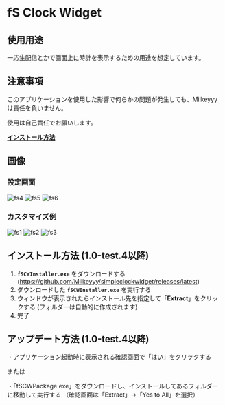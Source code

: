 # fS Clock Widget

## 使用用途
一応生配信とかで画面上に時計を表示するための用途を想定しています。

## 注意事項
このアプリケーションを使用した影響で何らかの問題が発生しても、Milkeyyyは責任を負いません。

使用は自己責任でお願いします。

[**インストール方法**](https://github.com/Milkeyyy/simpleclockwidget#%E3%82%A4%E3%83%B3%E3%82%B9%E3%83%88%E3%83%BC%E3%83%AB%E6%96%B9%E6%B3%95-10-test4%E4%BB%A5%E9%99%8D)

## 画像

### 設定画面
![fs4](https://user-images.githubusercontent.com/59532514/107875988-9417b280-6f06-11eb-9108-2eb1b541ce78.png)
![fs5](https://user-images.githubusercontent.com/59532514/107875990-9417b280-6f06-11eb-8f09-5a47303293fe.png)
![fs6](https://user-images.githubusercontent.com/59532514/107875991-94b04900-6f06-11eb-8446-b321a1998ec4.png)

### カスタマイズ例
![fs1](https://user-images.githubusercontent.com/59532514/107875984-8feb9500-6f06-11eb-845b-3ef72ebe8bb6.png)
![fs2](https://user-images.githubusercontent.com/59532514/107875986-91b55880-6f06-11eb-8b83-c0f541e3f154.png)
![fs3](https://user-images.githubusercontent.com/59532514/107875987-924def00-6f06-11eb-8ebe-1575fdca2933.png)


## インストール方法 (1.0-test.4以降)
1. **`fSCWInstaller.exe`** をダウンロードする (https://github.com/Milkeyyy/simpleclockwidget/releases/latest)
2. ダウンロードした **`fSCWInstaller.exe`** を実行する
3. ウィンドウが表示されたらインストール先を指定して「**Extract**」をクリックする (フォルダーは自動的に作成されます)
4. 完了

## アップデート方法 (1.0-test.4以降)
・アプリケーション起動時に表示される確認画面で「はい」をクリックする

または

・「fSCWPackage.exe」をダウンロードし、インストールしてあるフォルダーに移動して実行する
（確認画面は「Extract」→「Yes to All」を選択）
